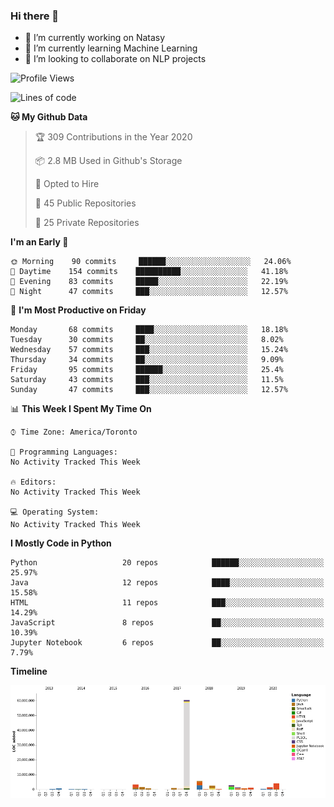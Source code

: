 ### Hi there 👋

<!--
**disooqi/disooqi** is a ✨ _special_ ✨ repository because its `README.md` (this file) appears on your GitHub profile.
-->
- 🔭 I’m currently working on Natasy
- 🌱 I’m currently learning Machine Learning
- 👯 I’m looking to collaborate on NLP projects
<!--
- 🤔 I’m looking for help with ...
- 💬 Ask me about ...
- 📫 How to reach me: http://mohamed.eldesouki.ca
- 😄 Pronouns: ...
- ⚡ Fun fact: ...
-->

<!--START_SECTION:waka-->
![Profile Views](http://img.shields.io/badge/Profile%20Views-2-blue)

![Lines of code](https://img.shields.io/badge/From%20Hello%20World%20I%27ve%20Written-9.4%20million%20lines%20of%20code-blue)

**🐱 My Github Data** 

> 🏆 309 Contributions in the Year 2020
 > 
> 📦 2.8 MB Used in Github's Storage 
 > 
> 💼 Opted to Hire
 > 
> 📜 45 Public Repositories
 > 
> 🔑 25 Private Repositories 

**I'm an Early 🐤** 

```text
🌞 Morning    90 commits     ██████░░░░░░░░░░░░░░░░░░░   24.06% 
🌆 Daytime    154 commits    ██████████░░░░░░░░░░░░░░░   41.18% 
🌃 Evening    83 commits     █████░░░░░░░░░░░░░░░░░░░░   22.19% 
🌙 Night      47 commits     ███░░░░░░░░░░░░░░░░░░░░░░   12.57%

```
📅 **I'm Most Productive on Friday** 

```text
Monday       68 commits     ████░░░░░░░░░░░░░░░░░░░░░   18.18% 
Tuesday      30 commits     ██░░░░░░░░░░░░░░░░░░░░░░░   8.02% 
Wednesday    57 commits     ███░░░░░░░░░░░░░░░░░░░░░░   15.24% 
Thursday     34 commits     ██░░░░░░░░░░░░░░░░░░░░░░░   9.09% 
Friday       95 commits     ██████░░░░░░░░░░░░░░░░░░░   25.4% 
Saturday     43 commits     ███░░░░░░░░░░░░░░░░░░░░░░   11.5% 
Sunday       47 commits     ███░░░░░░░░░░░░░░░░░░░░░░   12.57%

```


📊 **This Week I Spent My Time On** 

```text
⌚︎ Time Zone: America/Toronto

💬 Programming Languages: 
No Activity Tracked This Week

🔥 Editors: 
No Activity Tracked This Week

💻 Operating System: 
No Activity Tracked This Week

```

**I Mostly Code in Python** 

```text
Python                   20 repos            ██████░░░░░░░░░░░░░░░░░░░   25.97% 
Java                     12 repos            ████░░░░░░░░░░░░░░░░░░░░░   15.58% 
HTML                     11 repos            ███░░░░░░░░░░░░░░░░░░░░░░   14.29% 
JavaScript               8 repos             ██░░░░░░░░░░░░░░░░░░░░░░░   10.39% 
Jupyter Notebook         6 repos             ██░░░░░░░░░░░░░░░░░░░░░░░   7.79%

```


**Timeline**

![Chart not found](https://github.com/disooqi/disooqi/blob/master/charts/bar_graph.png) 


<!--END_SECTION:waka-->

